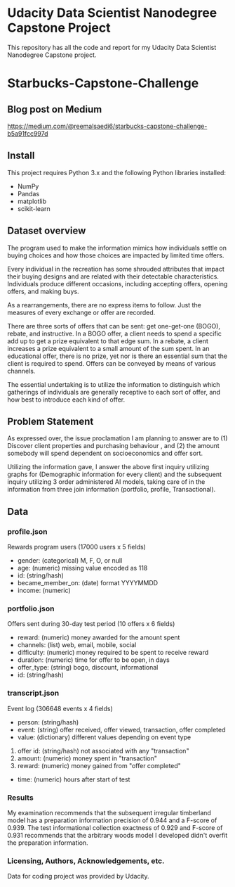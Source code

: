 # Udacity Data Scientist Nanodegree Capstone Project
This repository has all the code and report for my Udacity Data Scientist Nanodegree Capstone project.
# Starbucks-Capstone-Challenge

## Blog post on Medium  
https://medium.com/@reemalsaedi6/starbucks-capstone-challenge-b5a91fcc997d

## Install
This project requires Python 3.x and the following Python libraries installed:

- NumPy
- Pandas
- matplotlib
- scikit-learn
## Dataset overview
The program used to make the information mimics how individuals settle on buying choices and how those choices are impacted by limited time offers. 

Every individual in the recreation has some shrouded attributes that impact their buying designs and are related with their detectable characteristics. Individuals produce different occasions, including accepting offers, opening offers, and making buys. 

As a rearrangements, there are no express items to follow. Just the measures of every exchange or offer are recorded. 

There are three sorts of offers that can be sent: get one-get-one (BOGO), rebate, and instructive. In a BOGO offer, a client needs to spend a specific add up to get a prize equivalent to that edge sum. In a rebate, a client increases a prize equivalent to a small amount of the sum spent. In an educational offer, there is no prize, yet nor is there an essential sum that the client is required to spend. Offers can be conveyed by means of various channels. 

The essential undertaking is to utilize the information to distinguish which gatherings of individuals are generally receptive to each sort of offer, and how best to introduce each kind of offer.

## Problem Statement
As expressed over, the issue proclamation I am planning to answer are to (1) Discover client properties and purchasing behaviour , and (2) the amount somebody will spend dependent on socioeconomics and offer sort. 

Utilizing the information gave, I answer the above first inquiry utilizing graphs for (Demographic information for every client) and the subsequent inquiry utilizing 3 order administered AI models, taking care of in the information from three join information (portfolio, profile, Transactional).

## Data 
### profile.json
Rewards program users (17000 users x 5 fields)
- gender: (categorical) M, F, O, or null
- age: (numeric) missing value encoded as 118
- id: (string/hash)
- became_member_on: (date) format YYYYMMDD
- income: (numeric)

### portfolio.json
Offers sent during 30-day test period (10 offers x 6 fields)
- reward: (numeric) money awarded for the amount spent
- channels: (list) web, email, mobile, social
- difficulty: (numeric) money required to be spent to receive reward
- duration: (numeric) time for offer to be open, in days
- offer_type: (string) bogo, discount, informational
- id: (string/hash)
### transcript.json
Event log (306648 events x 4 fields)
- person: (string/hash)
- event: (string) offer received, offer viewed, transaction, offer completed
- value: (dictionary) different values depending on event type
1. offer id: (string/hash) not associated with any "transaction"
2. amount: (numeric) money spent in "transaction"
3. reward: (numeric) money gained from "offer completed"
- time: (numeric) hours after start of test

### Results
My examination recommends that the subsequent irregular timberland model has a preparation information precision of 0.944 and a F-score of 0.939. The test informational collection exactness of 0.929 and F-score of 0.931 recommends that the arbitrary woods model I developed didn't overfit the preparation information.

### Licensing, Authors, Acknowledgements, etc.
Data for coding project was provided by Udacity.
